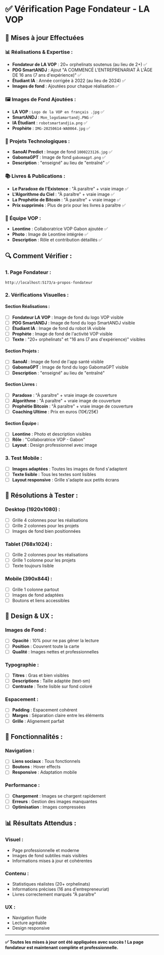# ✅ Vérification Page Fondateur - LA VOP

## 🎯 **Mises à jour Effectuées**

### 📊 **Réalisations & Expertise :**
- **Fondateur de LA VOP** : 20+ orphelinats soutenus (au lieu de 2+) ✅
- **PDG SmartANDJ** : Ajout "A COMMENCÉ L'ENTREPRENARIAT À L'ÂGE DE 16 ans (7 ans d'expérience)" ✅
- **Étudiant IA** : Année corrigée à 2022 (au lieu de 2024) ✅
- **Images de fond** : Ajoutées pour chaque réalisation ✅

### 🖼️ **Images de Fond Ajoutées :**
- **LA VOP** : `Logo de la VOP en français .jpg` ✅
- **SmartANDJ** : `Mon_logoSamartandj.PNG` ✅
- **IA Étudiant** : `robotsmartandjia.png` ✅
- **Prophète** : `IMG-20250614-WA0064.jpg` ✅

### 🤖 **Projets Technologiques :**
- **SanoAI Predict** : Image de fond `1000223126.jpg` ✅
- **GabomaGPT** : Image de fond `gabomagpt.png` ✅
- **Description** : "enseigné" au lieu de "entraîné" ✅

### 📚 **Livres & Publications :**
- **Le Paradoxe de l'Existence** : "À paraître" + vraie image ✅
- **L'Algorithme du Ciel** : "À paraître" + vraie image ✅
- **La Prophétie de Bitcoin** : "À paraître" + vraie image ✅
- **Prix supprimés** : Plus de prix pour les livres à paraître ✅

### 👥 **Équipe VOP :**
- **Leontine** : Collaboratrice VOP Gabon ajoutée ✅
- **Photo** : Image de Leontine intégrée ✅
- **Description** : Rôle et contribution détaillés ✅

## 🔍 **Comment Vérifier :**

### 1. **Page Fondateur :**
```
http://localhost:5173/a-propos-fondateur
```

### 2. **Vérifications Visuelles :**

#### **Section Réalisations :**
- [ ] **Fondateur LA VOP** : Image de fond du logo VOP visible
- [ ] **PDG SmartANDJ** : Image de fond du logo SmartANDJ visible
- [ ] **Étudiant IA** : Image de fond du robot IA visible
- [ ] **Prophète** : Image de fond de l'activité VOP visible
- [ ] **Texte** : "20+ orphelinats" et "16 ans (7 ans d'expérience)" visibles

#### **Section Projets :**
- [ ] **SanoAI** : Image de fond de l'app santé visible
- [ ] **GabomaGPT** : Image de fond du logo GabomaGPT visible
- [ ] **Description** : "enseigné" au lieu de "entraîné"

#### **Section Livres :**
- [ ] **Paradoxe** : "À paraître" + vraie image de couverture
- [ ] **Algorithme** : "À paraître" + vraie image de couverture
- [ ] **Prophétie Bitcoin** : "À paraître" + vraie image de couverture
- [ ] **Coaching Ultime** : Prix en euros (10€/25€)

#### **Section Équipe :**
- [ ] **Leontine** : Photo et description visibles
- [ ] **Rôle** : "Collaboratrice VOP - Gabon"
- [ ] **Layout** : Design professionnel avec image

### 3. **Test Mobile :**
- [ ] **Images adaptées** : Toutes les images de fond s'adaptent
- [ ] **Texte lisible** : Tous les textes sont lisibles
- [ ] **Layout responsive** : Grille s'adapte aux petits écrans

## 📱 **Résolutions à Tester :**

### **Desktop (1920x1080) :**
- [ ] Grille 4 colonnes pour les réalisations
- [ ] Grille 2 colonnes pour les projets
- [ ] Images de fond bien positionnées

### **Tablet (768x1024) :**
- [ ] Grille 2 colonnes pour les réalisations
- [ ] Grille 1 colonne pour les projets
- [ ] Texte toujours lisible

### **Mobile (390x844) :**
- [ ] Grille 1 colonne partout
- [ ] Images de fond adaptées
- [ ] Boutons et liens accessibles

## 🎨 **Design & UX :**

### **Images de Fond :**
- [ ] **Opacité** : 10% pour ne pas gêner la lecture
- [ ] **Position** : Couvrent toute la carte
- [ ] **Qualité** : Images nettes et professionnelles

### **Typographie :**
- [ ] **Titres** : Gras et bien visibles
- [ ] **Descriptions** : Taille adaptée (text-sm)
- [ ] **Contraste** : Texte lisible sur fond coloré

### **Espacement :**
- [ ] **Padding** : Espacement cohérent
- [ ] **Marges** : Séparation claire entre les éléments
- [ ] **Grille** : Alignement parfait

## 🚀 **Fonctionnalités :**

### **Navigation :**
- [ ] **Liens sociaux** : Tous fonctionnels
- [ ] **Boutons** : Hover effects
- [ ] **Responsive** : Adaptation mobile

### **Performance :**
- [ ] **Chargement** : Images se chargent rapidement
- [ ] **Erreurs** : Gestion des images manquantes
- [ ] **Optimisation** : Images compressées

## 📊 **Résultats Attendus :**

### **Visuel :**
- Page professionnelle et moderne
- Images de fond subtiles mais visibles
- Informations mises à jour et cohérentes

### **Contenu :**
- Statistiques réalistes (20+ orphelinats)
- Informations précises (16 ans d'entrepreneuriat)
- Livres correctement marqués "À paraître"

### **UX :**
- Navigation fluide
- Lecture agréable
- Design responsive

---

**✅ Toutes les mises à jour ont été appliquées avec succès ! La page fondateur est maintenant complète et professionnelle.**

